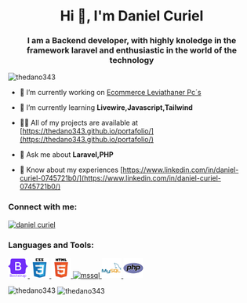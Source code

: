 <h1 align="center">Hi 👋, I'm Daniel Curiel</h1>
<h3 align="center">I am a Backend developer, with highly knoledge in the framework laravel and enthusiastic in the world of the technology</h3>

<p align="left"> <img src="https://komarev.com/ghpvc/?username=thedano343&label=Profile%20views&color=0e75b6&style=flat" alt="thedano343" /> </p>

- 🔭 I’m currently working on [Ecommerce Leviathaner Pc´s](https://bitbucket.org/thedano/ecommerce-leviathaner-pcs/src/master/)

- 🌱 I’m currently learning **Livewire,Javascript,Tailwind**

- 👨‍💻 All of my projects are available at [https://thedano343.github.io/portafolio/](https://thedano343.github.io/portafolio/)

- 💬 Ask me about **Laravel,PHP**

- 📄 Know about my experiences [https://www.linkedin.com/in/daniel-curiel-0745721b0/](https://www.linkedin.com/in/daniel-curiel-0745721b0/)

<h3 align="left">Connect with me:</h3>
<p align="left">
<a href="https://linkedin.com/in/daniel curiel" target="blank"><img align="center" src="https://raw.githubusercontent.com/rahuldkjain/github-profile-readme-generator/master/src/images/icons/Social/linked-in-alt.svg" alt="daniel curiel" height="30" width="40" /></a>
</p>

<h3 align="left">Languages and Tools:</h3>
<p align="left"> <a href="https://getbootstrap.com" target="_blank" rel="noreferrer"> <img src="https://raw.githubusercontent.com/devicons/devicon/master/icons/bootstrap/bootstrap-plain-wordmark.svg" alt="bootstrap" width="40" height="40"/> </a> <a href="https://www.w3schools.com/css/" target="_blank" rel="noreferrer"> <img src="https://raw.githubusercontent.com/devicons/devicon/master/icons/css3/css3-original-wordmark.svg" alt="css3" width="40" height="40"/> </a> <a href="https://www.w3.org/html/" target="_blank" rel="noreferrer"> <img src="https://raw.githubusercontent.com/devicons/devicon/master/icons/html5/html5-original-wordmark.svg" alt="html5" width="40" height="40"/> </a> <a href="https://www.microsoft.com/en-us/sql-server" target="_blank" rel="noreferrer"> <img src="https://www.svgrepo.com/show/303229/microsoft-sql-server-logo.svg" alt="mssql" width="40" height="40"/> </a> <a href="https://www.mysql.com/" target="_blank" rel="noreferrer"> <img src="https://raw.githubusercontent.com/devicons/devicon/master/icons/mysql/mysql-original-wordmark.svg" alt="mysql" width="40" height="40"/> </a> <a href="https://www.php.net" target="_blank" rel="noreferrer"> <img src="https://raw.githubusercontent.com/devicons/devicon/master/icons/php/php-original.svg" alt="php" width="40" height="40"/> </a> </p>

<p><img align="left" src="https://github-readme-stats.vercel.app/api/top-langs?username=thedano343&show_icons=true&locale=en&layout=compact" alt="thedano343" /></p>

<p>&nbsp;<img align="center" src="https://github-readme-stats.vercel.app/api?username=thedano343&show_icons=true&locale=en" alt="thedano343" /></p>

